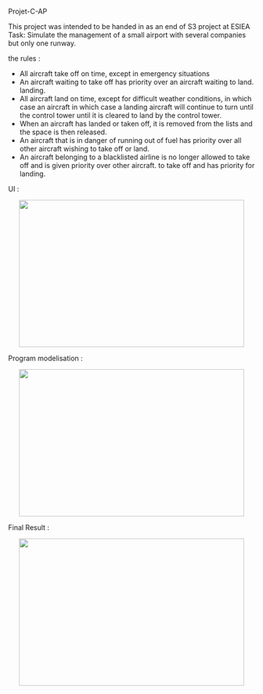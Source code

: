Projet-C-AP

This project was intended to be handed in as an end of S3 project at ESIEA
Task: Simulate the management of a small airport with several companies but only one runway.

the rules :
- All aircraft take off on time, except in emergency situations
- An aircraft waiting to take off has priority over an aircraft waiting to land.
landing.
- All aircraft land on time, except for difficult weather conditions, in which case an aircraft
in which case a landing aircraft will continue to turn until the control tower
until it is cleared to land by the control tower.
- When an aircraft has landed or taken off, it is removed from the lists and the space is then
released.
- An aircraft that is in danger of running out of fuel has priority over all other
aircraft wishing to take off or land.
- An aircraft belonging to a blacklisted airline is no longer allowed to take off and is given priority over other aircraft.
to take off and has priority for landing.

UI : <p align="center">
  <img width="460" height="300" src="https://user-images.githubusercontent.com/42451595/188670024-07aa12b8-4496-434b-8a44-a1480d824318.png">
</p>



Program modelisation  : 
<p align="center">
  <img width="460" height="300" src="https://user-images.githubusercontent.com/42451595/188669614-49411e78-9b04-47fd-84ad-57ce012c6107.png">
</p>


Final Result : 
<p align="center">
  <img width="460" height="300" src="https://user-images.githubusercontent.com/42451595/188669957-961f0222-37b1-474b-b303-d97ced2ee16b.png">
</p>
